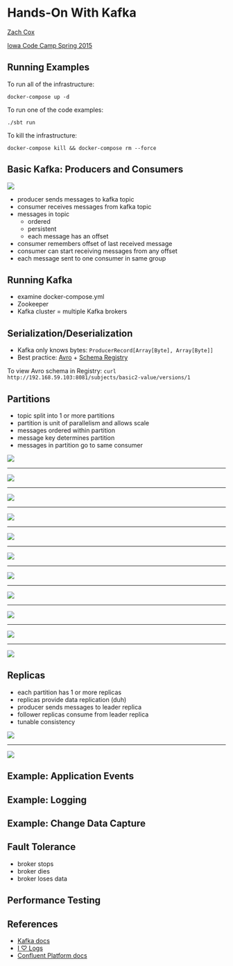 # Hands-On With Kafka

[Zach Cox](http://theza.ch)

[Iowa Code Camp Spring 2015](http://iowacodecamp.com)

## Running Examples

To run all of the infrastructure:

```
docker-compose up -d
```

To run one of the code examples:

```
./sbt run
```

To kill the infrastructure:

```
docker-compose kill && docker-compose rm --force
```

## Basic Kafka: Producers and Consumers

![](img/kafka0.png)

- producer sends messages to kafka topic
- consumer receives messages from kafka topic
- messages in topic
  - ordered
  - persistent
  - each message has an offset
- consumer remembers offset of last received message
- consumer can start receiving messages from any offset
- each message sent to one consumer in same group

## Running Kafka

- examine docker-compose.yml
- Zookeeper
- Kafka cluster = multiple Kafka brokers

## Serialization/Deserialization

- Kafka only knows bytes: `ProducerRecord[Array[Byte], Array[Byte]]`
- Best practice: [Avro](http://avro.apache.org/) + [Schema Registry](http://confluent.io/docs/current/schema-registry/docs/intro.html)

To view Avro schema in Registry: `curl http://192.168.59.103:8081/subjects/basic2-value/versions/1`

## Partitions

- topic split into 1 or more partitions
- partition is unit of parallelism and allows scale
- messages ordered within partition
- message key determines partition
- messages in partition go to same consumer

![](img/consumer1.png)

***

![](img/consumer2.png)

***

![](img/consumer3.png)

***

![](img/consumer4.png)

***

![](img/consumer5.png)

***

![](img/consumer6.png)

***

![](img/consumer6b.png)

***

![](img/consumer7.png)

***

![](img/consumer7b.png)

***

![](img/kafka3.png)

***

![](img/kafka4.png)

## Replicas

- each partition has 1 or more replicas
- replicas provide data replication (duh)
- producer sends messages to leader replica
- follower replicas consume from leader replica
- tunable consistency

![](img/kafka5.png)

***

![](img/kafka6.png)

## Example: Application Events

## Example: Logging

## Example: Change Data Capture

## Fault Tolerance

- broker stops
- broker dies
- broker loses data

## Performance Testing

## References

- [Kafka docs](http://kafka.apache.org/documentation.html)
- [I ♡ Logs](http://shop.oreilly.com/product/0636920034339.do)
- [Confluent Platform docs](http://confluent.io/docs/current/index.html)

